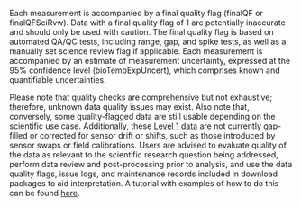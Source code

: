 Each measurement is accompanied by a final quality flag (finalQF or finalQFSciRvw). Data with a final quality flag of 1 are potentially inaccurate and should only be used with caution. The final quality flag is based on automated QA/QC tests, including range, gap, and spike tests, as well as a manually set science review flag if applicable. Each measurement is accompanied by an estimate of measurement uncertainty, expressed at the 95% confidence level (bioTempExpUncert), which comprises known and quantifiable uncertainties.

Please note that quality checks are comprehensive but not exhaustive; therefore, unknown data quality issues may exist. Also note that, conversely, some quality-flagged data are still usable depending on the scientific use case. Additionally, these [Level 1 data](https://www.neonscience.org/data-samples/data-management/data-processing) are not currently gap-filled or corrected for sensor drift or shifts, such as those introduced by sensor swaps or field calibrations. Users are advised to evaluate quality of the data as relevant to the scientific research question being addressed, perform data review and post-processing prior to analysis, and use the data quality flags, issue logs, and maintenance records included in download packages to aid interpretation. A tutorial with examples of how to do this can be found [here](https://www.neonscience.org/resources/learning-hub/tutorials/clean-neon-ais-data).
